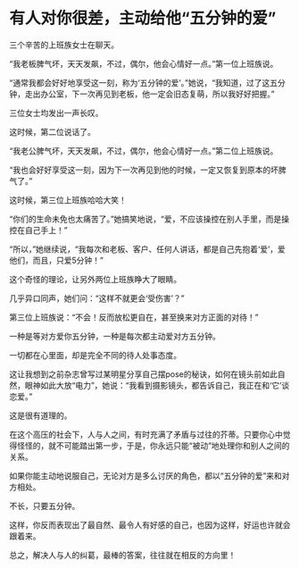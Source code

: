 # 有人对你很差，主动给他“五分钟的爱”

三个辛苦的上班族女士在聊天。 

“我老板脾气坏，天天发飙，不过，偶尔，他会心情好一点。”第一位上班族说。 

“通常我都会好好地享受这一刻，称为‘五分钟的爱’。”她说，“我知道，过了这五分钟，走出办公室，下一次再见到老板，他一定会旧态复萌，所以我好好把握。” 

三位女士均发出一声长叹。 

这时候，第二位说话了。 

“我老公脾气坏，天天发飙，不过，偶尔，他会心情好一点。”第二位上班族说。 

“我也会好好享受这一刻，因为下一次再见到他的时候，一定又恢复到原本的坏脾气了。” 

这时候，第三位上班族哈哈大笑！ 

“你们的生命未免也太痛苦了。”她搞笑地说，“爱，不应该操控在别人手里，而是操控在自己手上！” 

“所以，”她继续说，“我每次和老板、客户、任何人讲话，都是自己先抱着‘爱’，爱他们，而且，只爱5分钟！” 

这个奇怪的理论，让另外两位上班族睁大了眼睛。 

几乎异口同声，她们问：“这样不就更会‘受伤害’？” 

第三位上班族说：“不会！反而放松更自在，甚至换来对方正面的对待！” 

一种是等对方爱你五分钟，一种是每次都主动爱对方五分钟。 

一切都在心里面，却是完全不同的待人处事态度。 

这让我想到之前杂志曾写过某明星分享自己摆pose的秘诀，如何在镜头前如此自然，眼神如此大放“电力”，她说：“我看到摄影镜头，都告诉自己，我正在和‘它’谈恋爱。” 

这是很有道理的。 

在这个高压的社会下，人与人之间，有时充满了矛盾与过往的芥蒂。只要你心中觉得怪怪的，就不可能踏出第一步，于是，你永远只能“被动”地处理你和别人之间的关系。 

如果你能主动地说服自己，无论对方是多么讨厌的角色，都以“五分钟的爱”来和对方相处。 

不长，只要五分钟。 

这样，你反而表现出了最自然、最令人有好感的自己，也因为这样，好运也许就会跟着来。 

总之，解决人与人的纠葛，最棒的答案，往往就在相反的方向里！
